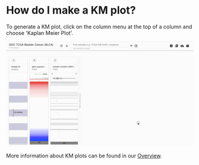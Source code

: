 # How do I make a KM plot?

To generate a KM plot, click on the column menu at the top of a column and choose 'Kaplan Meier Plot'. 

![](../.gitbook/assets/kmplot%20%282%29%20%281%29.gif)

More information about KM plots can be found in our [Overview](../overview-of-features/kaplan-meier-plots.md).

